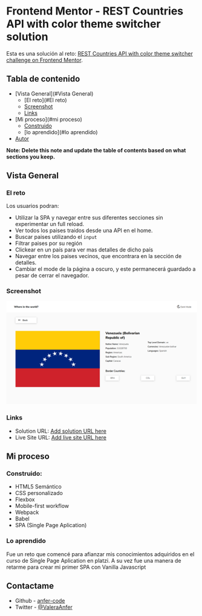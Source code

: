 # Frontend Mentor - REST Countries API with color theme switcher solution

Esta es una solución al reto: [REST Countries API with color theme switcher challenge on Frontend Mentor](https://www.frontendmentor.io/challenges/rest-countries-api-with-color-theme-switcher-5cacc469fec04111f7b848ca). 

## Tabla de contenido

- [Vista General](#Vista General)
  - [El reto](#El reto)
  - [Screenshot](#screenshot)
  - [Links](#links)
- [Mi proceso](#mi proceso)
  - [Construido](#Construido)
  - [lo aprendido](#lo aprendido)
- [Autor](#autor)

**Note: Delete this note and update the table of contents based on what sections you keep.**

## Vista General

### El reto

Los usuarios podran:

- Utilizar la SPA y navegar entre sus diferentes secciones sin experimentar un full reload.
- Ver todos los paises traidos desde una API en el home.
- Buscar paises utilizando el `input`
- Filtrar paises por su región
- Clickear en un país para ver mas detalles de dicho país
- Navegar entre los paises vecinos, que encontrara en la sección de detalles.
- Cambiar el mode de la página a oscuro, y este permanecerá guardado a pesar de cerrar el navegador.

### Screenshot

![](./src/assets/Screenshot.png)

### Links

- Solution URL: [Add solution URL here](https://your-solution-url.com)
- Live Site URL: [Add live site URL here](https://your-live-site-url.com)

## Mi proceso

### Construido:

- HTML5 Semántico
- CSS personalizado
- Flexbox
- Mobile-first workflow
- Webpack 
- Babel
- SPA (Single Page Aplication)

### Lo aprendido

Fue un reto que comencé para afianzar mis conocimientos adquiridos en el curso de Single Page Aplication en platzi. A su vez fue una manera de retarme para crear mi primer SPA con Vanilla Javascript

## Contactame

- Github - [anfer-code](https://github.com/anfer-code)
- Twitter - [@ValeraAnfer](https://twitter.com/ValeraAnfer)
